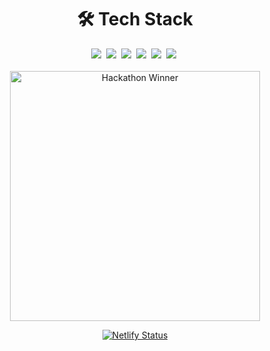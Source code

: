 
<h1 align="center">🛠 Tech Stack</h1>
<div align="center">
<img src="https://img.shields.io/badge/JavaScript-F7DF1E?logo=javascript&logoColor=000">&nbsp;
<img src="https://img.shields.io/badge/React-61DAFB?logo=react&logoColor=white">&nbsp;
<img src="https://img.shields.io/badge/Node.js-6DA55F?logo=node.js&logoColor=white">&nbsp;
<img src="https://img.shields.io/badge/MongoDB-%234ea94b.svg?logo=mongodb&logoColor=white">&nbsp;
<img src="https://img.shields.io/badge/GitHub-%23121011.svg?logo=github&logoColor=white">&nbsp;
<img src="https://img.shields.io/badge/npm-CB3837?logo=npm&logoColor=fff">&nbsp;</div>
</br>


<div align="center">
  <img src="https://sdmntprwestus2.oaiusercontent.com/files/00000000-ebe4-61f8-8aea-875c9378b7e9/raw?se=2025-05-09T10%3A25%3A20Z&sp=r&sv=2024-08-04&sr=b&scid=00000000-0000-0000-0000-000000000000&skoid=864daabb-d06a-46b3-a747-d35075313a83&sktid=a48cca56-e6da-484e-a814-9c849652bcb3&skt=2025-05-08T16%3A43%3A17Z&ske=2025-05-09T16%3A43%3A17Z&sks=b&skv=2024-08-04&sig=s4BHukxdh6pXoYrUhGk9Z2B0q/NFJylRE6XATqOqXdQ%3D" alt="Hackathon Winner" width="400"/>


  [![Netlify Status](https://api.netlify.com/api/v1/badges/0403ba24-2e63-4e62-b001-c4493b5a8043/deploy-status)](https://app.netlify.com/sites/hublu-dublu/deploys)
</div>
